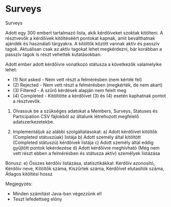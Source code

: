 # Surveys
Surveys

Adott egy 300 embert tartalmazó lista, akik kérdőíveket szoktak kitölteni. A résztvevők a kérdőívek kitöltéséért pontokat kapnak, amit beválthatnak 
ajándék és használati tárgyakra.
A kitöltők között vannak aktív és passzív tagok. Aktuálisan csak az aktív tagokat lehet megkérdezni, bár korábban a passzív tagok is részt vehettek 
kutatásokban.

Adott ember adott kérdőívre vonatkozó státusza a következők valamelyike lehet:
- (1) Not asked - Nem vett részt a felmérésben (nem kérték fel)
- (2) Rejected - Nem vett részt a felmérésben (megkérték, de nem akart)
- (3) Filtered - A szűrő kérdések alapján nem felelt meg
- (4) Completed - Kitöltötte a kérdőívet
(3) és (4) esetén kaphatnak pontot a résztvevők.

1. Olvassuk be a szükséges adatokat a Members, Surveys, Statuses és Participation CSV fájlokból az általunk létrehozott megfelelő adatszerkezetekbe.

2. Implementáljuk az alábbi szolgáltatásokat:
	a) Adott kérdőívet kitöltők (Completed státuszúak) listája
	b) Adott személy által kitöltött (Completed státuszú) kérdőívek listája
	c) Adott személy által eddig gyűjtött pontok lekérdezése
	d) Adott kérdőívre meghívható (Még nem vett részt ebben a felmérésben és státusza aktív) személyek listázása
	
Bónusz:	
	e) Összes kérdőív listázása, statisztikákkal:
		Kérdőív azonosító, Kérdőív neve, Kitöltők száma, Kiszűrtek száma, Kérdőívet elutasítók száma, Átlagos kitöltési hossz
	
Megjegyzés:
- Minden számítást Java-ban végezzünk el!
- Teszt lefedettség elõny
